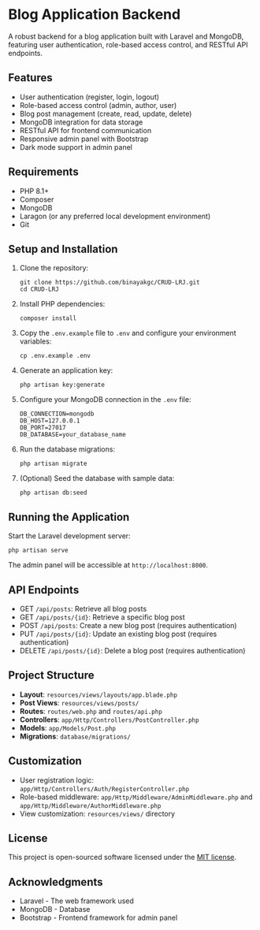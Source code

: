 # Blog Application Backend

A robust backend for a blog application built with Laravel and MongoDB, featuring user authentication, role-based access control, and RESTful API endpoints.

## Features

- User authentication (register, login, logout)
- Role-based access control (admin, author, user)
- Blog post management (create, read, update, delete)
- MongoDB integration for data storage
- RESTful API for frontend communication
- Responsive admin panel with Bootstrap
- Dark mode support in admin panel

## Requirements

- PHP 8.1+
- Composer
- MongoDB
- Laragon (or any preferred local development environment)
- Git

## Setup and Installation

1. Clone the repository:
   ```
   git clone https://github.com/binayakgc/CRUD-LRJ.git
   cd CRUD-LRJ
   ```

2. Install PHP dependencies:
   ```
   composer install
   ```

3. Copy the `.env.example` file to `.env` and configure your environment variables:
   ```
   cp .env.example .env
   ```

4. Generate an application key:
   ```
   php artisan key:generate
   ```

5. Configure your MongoDB connection in the `.env` file:
   ```
   DB_CONNECTION=mongodb
   DB_HOST=127.0.0.1
   DB_PORT=27017
   DB_DATABASE=your_database_name
   ```

6. Run the database migrations:
   ```
   php artisan migrate
   ```

7. (Optional) Seed the database with sample data:
   ```
   php artisan db:seed
   ```

## Running the Application

Start the Laravel development server:
```
php artisan serve
```

The admin panel will be accessible at `http://localhost:8000`.

## API Endpoints

- GET `/api/posts`: Retrieve all blog posts
- GET `/api/posts/{id}`: Retrieve a specific blog post
- POST `/api/posts`: Create a new blog post (requires authentication)
- PUT `/api/posts/{id}`: Update an existing blog post (requires authentication)
- DELETE `/api/posts/{id}`: Delete a blog post (requires authentication)

## Project Structure

- **Layout**: `resources/views/layouts/app.blade.php`
- **Post Views**: `resources/views/posts/`
- **Routes**: `routes/web.php` and `routes/api.php`
- **Controllers**: `app/Http/Controllers/PostController.php`
- **Models**: `app/Models/Post.php`
- **Migrations**: `database/migrations/`

## Customization

- User registration logic: `app/Http/Controllers/Auth/RegisterController.php`
- Role-based middleware: `app/Http/Middleware/AdminMiddleware.php` and `app/Http/Middleware/AuthorMiddleware.php`
- View customization: `resources/views/` directory

## License

This project is open-sourced software licensed under the [MIT license](https://opensource.org/licenses/MIT).

## Acknowledgments

- Laravel - The web framework used
- MongoDB - Database
- Bootstrap - Frontend framework for admin panel